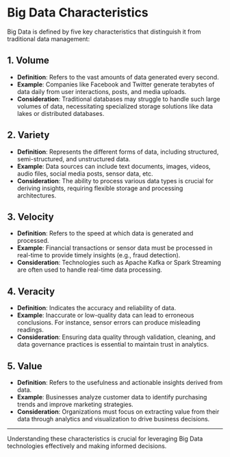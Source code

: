# Big Data Characteristics

Big Data is defined by five key characteristics that distinguish it from traditional data management:

## 1. Volume
- **Definition**: Refers to the vast amounts of data generated every second.
- **Example**: Companies like Facebook and Twitter generate terabytes of data daily from user interactions, posts, and media uploads.
- **Consideration**: Traditional databases may struggle to handle such large volumes of data, necessitating specialized storage solutions like data lakes or distributed databases.

## 2. Variety
- **Definition**: Represents the different forms of data, including structured, semi-structured, and unstructured data.
- **Example**: Data sources can include text documents, images, videos, audio files, social media posts, sensor data, etc.
- **Consideration**: The ability to process various data types is crucial for deriving insights, requiring flexible storage and processing architectures.

## 3. Velocity
- **Definition**: Refers to the speed at which data is generated and processed.
- **Example**: Financial transactions or sensor data must be processed in real-time to provide timely insights (e.g., fraud detection).
- **Consideration**: Technologies such as Apache Kafka or Spark Streaming are often used to handle real-time data processing.

## 4. Veracity
- **Definition**: Indicates the accuracy and reliability of data.
- **Example**: Inaccurate or low-quality data can lead to erroneous conclusions. For instance, sensor errors can produce misleading readings.
- **Consideration**: Ensuring data quality through validation, cleaning, and data governance practices is essential to maintain trust in analytics.

## 5. Value
- **Definition**: Refers to the usefulness and actionable insights derived from data.
- **Example**: Businesses analyze customer data to identify purchasing trends and improve marketing strategies.
- **Consideration**: Organizations must focus on extracting value from their data through analytics and visualization to drive business decisions.

---

Understanding these characteristics is crucial for leveraging Big Data technologies effectively and making informed decisions.
